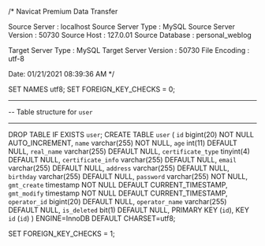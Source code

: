 /*
 Navicat Premium Data Transfer

 Source Server         : localhost
 Source Server Type    : MySQL
 Source Server Version : 50730
 Source Host           : 127.0.01
 Source Database       : personal_weblog

 Target Server Type    : MySQL
 Target Server Version : 50730
 File Encoding         : utf-8

 Date: 01/21/2021 08:39:36 AM
*/

SET NAMES utf8;
SET FOREIGN_KEY_CHECKS = 0;

-- ----------------------------
--  Table structure for `user`
-- ----------------------------
DROP TABLE IF EXISTS `user`;
CREATE TABLE `user` (
  `id` bigint(20) NOT NULL AUTO_INCREMENT,
  `name` varchar(255) NOT NULL,
  `age` int(11) DEFAULT NULL,
  `real_name` varchar(255) DEFAULT NULL,
  `certificate_type` tinyint(4) DEFAULT NULL,
  `certificate_info` varchar(255) DEFAULT NULL,
  `email` varchar(255) DEFAULT NULL,
  `address` varchar(255) DEFAULT NULL,
  `birthday` varchar(255) DEFAULT NULL,
  `password` varchar(255) NOT NULL,
  `gmt_create` timestamp NOT NULL DEFAULT CURRENT_TIMESTAMP,
  `gmt_modify` timestamp NOT NULL DEFAULT CURRENT_TIMESTAMP,
  `operator_id` bigint(20) DEFAULT NULL,
  `operator_name` varchar(255) DEFAULT NULL,
  `is_deleted` bit(1) DEFAULT NULL,
  PRIMARY KEY (`id`),
  KEY `id` (`id`)
) ENGINE=InnoDB DEFAULT CHARSET=utf8;

SET FOREIGN_KEY_CHECKS = 1;
